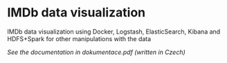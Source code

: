 # IMDb data visualization
IMDb data visualization using Docker, Logstash, ElasticSearch, Kibana and HDFS+Spark for other manipulations with the data

*See the documentation in dokumentace.pdf (written in Czech)*

